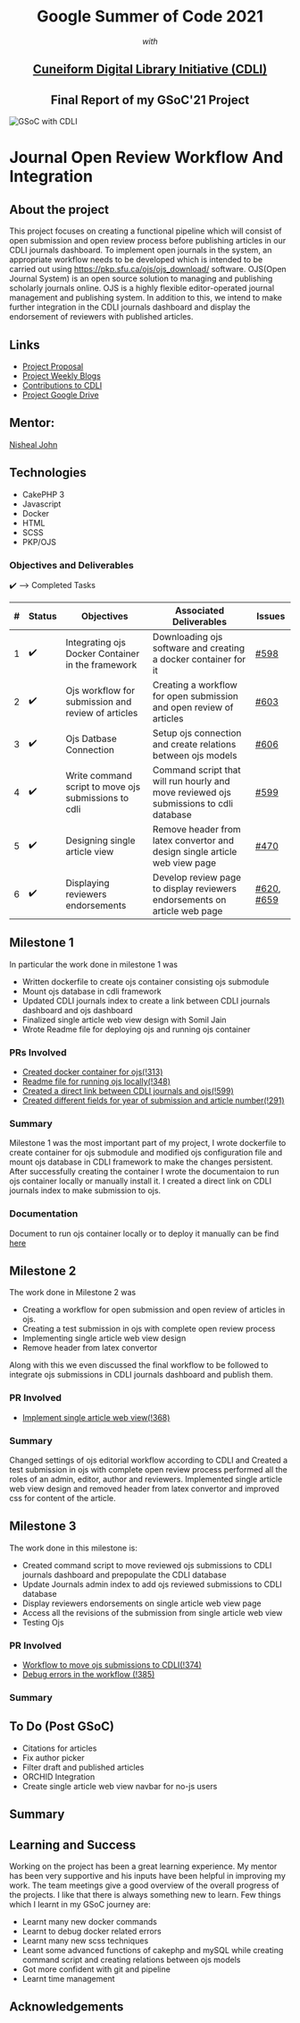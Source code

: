 <h1 align="center" > Google Summer of Code 2021 </h1>
<p align="center"><i>with</i> </p>
<h2 align="center"><a href="https://summerofcode.withgoogle.com/organizations/4724093699489792/">Cuneiform Digital Library Initiative (CDLI)</a></h2>
<h2 align="center"> Final Report of my GSoC'21 Project </h2>

![GSoC with CDLI](assets/logo.png)

<h1> Journal Open Review Workflow And Integration </h1>

## About the project

This project focuses on creating a functional pipeline which will consist of open submission and open review process before publishing articles in our CDLI journals dashboard. To implement  open journals in the system,  an appropriate workflow needs to be developed which is intended to be carried out using https://pkp.sfu.ca/ojs/ojs_download/ software. OJS(Open Journal System) is an open source solution to managing and publishing scholarly journals online. OJS is a highly flexible editor-operated journal management and publishing system. In addition to this, we intend to make further integration in the CDLI journals dashboard and display the endorsement of reviewers with published articles.

## Links

- [Project Proposal](https://docs.google.com/document/d/1Bq1Be4UYaF08vBwasERpx2kiWuiVPWdkSEHBM-owUx4/edit#heading=h.rti1bbjk8idf)
- [Project Weekly Blogs](https://cdli-gh.github.io/blog/gsoc21/journalsOpenReviewWorkflowAndIntegration/index)
- [Contributions to CDLI](https://gitlab.com/cdli/framework/-/merge_requests?scope=all&utf8=%E2%9C%93&state=all&author_username=apoorva1509)
- [Project Google Drive](https://drive.google.com/drive/u/2/folders/15kmsiilnMfBEomd03VwUyAmDdcU-lmBV)

## Mentor: 
<a href='mailto:nisheal.work@gmail.com'>Nisheal John</a>

## Technologies

- CakePHP 3
- Javascript
- Docker
- HTML
- SCSS
- PKP/OJS

### Objectives and Deliverables

:heavy_check_mark: --> Completed Tasks

| \# | Status  | Objectives                    | Associated Deliverables         | Issues |
| --- | --- | ----------------------------- | ---------------------------------------------- | ---- |
| 1 | :heavy_check_mark: | Integrating ojs Docker Container in the framework | Downloading ojs software and creating a docker container for it | <a href="https://gitlab.com/cdli/framework/-/issues/598">#598</a> |
| 2 | :heavy_check_mark:| Ojs workflow for submission and review of articles | Creating a workflow for open submission and open review of articles | <a href="https://gitlab.com/cdli/framework/-/issues/603">#603</a> | 
| 3 | :heavy_check_mark:  |  Ojs Datbase Connection | Setup ojs connection and create relations between ojs models | <a href="https://gitlab.com/cdli/framework/-/issues/606">#606</a> |
| 4 |  :heavy_check_mark: | Write command script to move ojs submissions to cdli | Command script that will run hourly and move reviewed ojs submissions to cdli database  | <a href="https://gitlab.com/cdli/framework/-/issues/599">#599</a>  | 
| 5 |  :heavy_check_mark: | Designing single article view | Remove header from latex convertor and design single article web view page |  <a href="https://gitlab.com/cdli/framework/-/issues/470">#470</a> |
| 6 | :heavy_check_mark: |Displaying reviewers endorsements | Develop review page to display reviewers endorsements on article web page | <a href="https://gitlab.com/cdli/framework/-/issues/620">#620</a>, <a href="https://gitlab.com/cdli/framework/-/issues/659">#659</a> |

## Milestone 1 

In particular the work done in milestone 1 was

- Written dockerfile to create ojs container consisting ojs submodule
- Mount ojs database in cdli framework
- Updated CDLI journals index to create a link between CDLI journals dashboard and ojs dashboard
- Finalized single article web view design with Somil Jain
- Wrote Readme file for deploying ojs and running ojs container

### PRs Involved

- [Created docker container for ojs(!313)](https://gitlab.com/cdli/framework/-/merge_requests/313)
- [Readme file for running ojs locally(!348)](https://gitlab.com/cdli/framework/-/merge_requests/348)
- [Created a direct link between CDLI journals and ojs(!599)](https://gitlab.com/cdli/framework/-/merge_requests/599)
- [Created different fields for year of submission and article number(!291)](https://gitlab.com/cdli/framework/-/merge_requests/291)

### Summary

Milestone 1 was the most important part of my project, I wrote dockerfile to create container for ojs submodule and modified ojs configuration file and mount ojs database in CDLI framework to make the changes persistent. After successfully creating the container I wrote the documentaion to run ojs container locally or manually install it.
I created a direct link on CDLI journals index to make submission to ojs.

### Documentation

Document to run ojs container locally or to deploy it manually can be find [here](https://github.com/cdli-gh/ojs/blob/main/README.md)

## Milestone 2

The work done in Milestone 2 was

- Creating a workflow for open submission and open review of articles in ojs. 
- Creating a test submission in ojs with complete open review process
- Implementing single article web view design 
- Remove header from latex convertor

Along with this we even discussed the final workflow to be followed to integrate ojs submissions in CDLI journals dashboard and publish them.

### PR Involved

- [Implement single article web view(!368)](https://gitlab.com/cdli/framework/-/merge_requests/368)

### Summary

Changed settings of ojs editorial workflow according to CDLI and Created a test submission in ojs with complete open review process performed all the roles of an admin, editor, author and reviewers. 
Implemented single article web view design and removed header from latex convertor and improved css for content of the article.



## Milestone 3

The work done in this milestone is:

- Created command script to move reviewed ojs submissions to CDLI journals dashboard and prepopulate the CDLI database
- Update Journals admin index to add ojs reviewed submissions to CDLI database
- Display reviewers endorsements on single article web view page
- Access all the revisions of the submission from single article web view
- Testing Ojs

### PR Involved

- [Workflow to move ojs submissions to CDLI(!374)](https://gitlab.com/cdli/framework/-/merge_requests/374)
- [Debug errors in the workflow (!385)](https://gitlab.com/cdli/framework/-/merge_requests/385)

### Summary


## To Do (Post GSoC)

- Citations for articles
- Fix author picker
- Filter draft and published articles
- ORCHID Integration
- Create single article web view navbar for no-js users

## Summary

## Learning and Success

Working on the project has been a great learning experience. My mentor has been very supportive and his inputs have been helpful in improving my work. The team meetings give a good overview of the overall progress of the projects. I like that there is always something new to learn. Few things which I learnt in my GSoC journey are:

- Learnt many new docker commands
- Learnt to debug docker related errors
- Learnt many new scss techniques
- Leant some advanced functions of cakephp and mySQL while creating command script and creating relations between ojs models
- Got more confident with git and pipeline
- Learnt time management

## Acknowledgements
